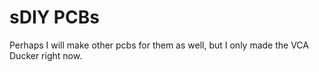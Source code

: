 # sDIY PCBs
Perhaps I will make other pcbs for them as well, but I only made the VCA Ducker right now.

